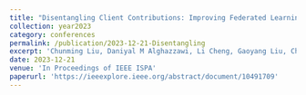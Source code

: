 ```yaml
---
title: "Disentangling Client Contributions: Improving Federated Learning Accuracy in the Presence of Heterogeneous Data"
collection: year2023
category: conferences
permalink: /publication/2023-12-21-Disentangling
excerpt: 'Chunming Liu, Daniyal M Alghazzawi, Li Cheng, Gaoyang Liu, Chen Wang, Cheng Zeng, Yang Yang'
date: 2023-12-21
venue: 'In Proceedings of IEEE ISPA'
paperurl: 'https://ieeexplore.ieee.org/abstract/document/10491709'
---
```

